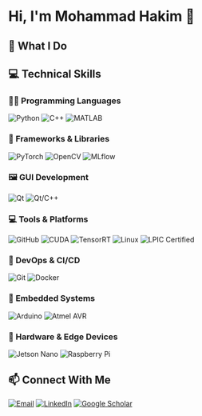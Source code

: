 # Hi, I'm Mohammad Hakim 👋

## 🚀 What I Do

## 💻 Technical Skills
### 👨‍💻 Programming Languages
![Python](https://img.shields.io/badge/Python-3776AB?style=flat&logo=python&logoColor=white)
![C++](https://img.shields.io/badge/C++-00599C?style=flat&logo=c%2B%2B&logoColor=white)
![MATLAB](https://img.shields.io/badge/MATLAB-0076A8?style=flat&logo=mathworks&logoColor=white)

### 🧠 Frameworks & Libraries
![PyTorch](https://img.shields.io/badge/PyTorch-EE4C2C?style=flat&logo=pytorch&logoColor=white)
![OpenCV](https://img.shields.io/badge/OpenCV-5C2D91?style=flat&logo=opencv&logoColor=white)
![MLflow](https://img.shields.io/badge/MLflow-020202?style=flat&logo=mlflow&logoColor=white)

### 🖼️ GUI Development
![Qt](https://img.shields.io/badge/Qt-41CD52?style=flat&logo=qt&logoColor=white)
![Qt/C++](https://img.shields.io/badge/Qt%2FC%2B%2B-00599C?style=flat&logo=qt&logoColor=white)

### 💻 Tools & Platforms
![GitHub](https://img.shields.io/badge/GitHub-181717?style=flat&logo=github&logoColor=white)
![CUDA](https://img.shields.io/badge/CUDA-76B900?style=flat&logo=nvidia&logoColor=white)
![TensorRT](https://img.shields.io/badge/TensorRT-76B900?style=flat&logo=nvidia&logoColor=white)
![Linux](https://img.shields.io/badge/Linux-FCC624?style=flat&logo=linux&logoColor=black)
![LPIC Certified](https://img.shields.io/badge/LPIC-Certified-00599C?style=flat&logo=linuxfoundation&logoColor=white)

### 🚀 DevOps & CI/CD
![Git](https://img.shields.io/badge/Git-F05032?style=flat&logo=git&logoColor=white)
![Docker](https://img.shields.io/badge/Docker-2496ED?style=flat&logo=docker&logoColor=white)

### 🔩 Embedded Systems
![Arduino](https://img.shields.io/badge/Arduino-00979D?style=flat&logo=arduino&logoColor=white)
![Atmel AVR](https://img.shields.io/badge/Atmel%20AVR-0D0D0D?style=flat&logoColor=white)

### 🧰 Hardware & Edge Devices
![Jetson Nano](https://img.shields.io/badge/Jetson%20Nano-76B900?style=flat&logo=nvidia&logoColor=white)
![Raspberry Pi](https://img.shields.io/badge/Raspberry%20Pi-A22846?style=flat&logo=raspberrypi&logoColor=white)


## 📫 Connect With Me
[![Email](https://img.shields.io/badge/Email-D14836?style=flat&logo=gmail&logoColor=white)](mailto:mohammad.seyyedhakim@gmail.com)
[![LinkedIn](https://img.shields.io/badge/LinkedIn-0A66C2?style=flat&logo=linkedin&logoColor=white)](https://www.linkedin.com/in/mohammadhakim95/)
[![Google Scholar](https://img.shields.io/badge/Google%20Scholar-4285F4?style=flat&logo=googlescholar&logoColor=white)](https://scholar.google.co.uk/citations?user=-dqzC38AAAAJ&hl=en)


<!--
**mohammadhakim73/mohammadhakim73** is a ✨ _special_ ✨ repository because its `README.md` (this file) appears on your GitHub profile.

Here are some ideas to get you started:

- 🔭 I’m currently working on ...
- 🌱 I’m currently learning ...
- 👯 I’m looking to collaborate on ...
- 🤔 I’m looking for help with ...
- 💬 Ask me about ...
- 📫 How to reach me: ...
- 😄 Pronouns: ...
- ⚡ Fun fact: ...
-->
